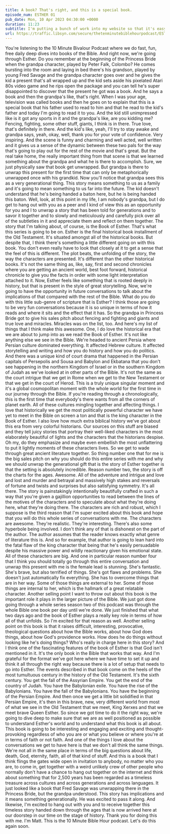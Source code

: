 ```yaml
---
title: A book? That's right, and this is a special book.
episode_num: ESTHER 01
pub_date: Mon, 10 Apr 2023 04:30:00 +0000
duration: 11:23
subtitle: I'm putting a bunch of work into my website so that it's easy to search and access the entire podcast back catalog; including the series on Matthew and the series where we went through the whole Bible, covering one book per episode. My YouTube stuff...
url: https://traffic.libsyn.com/secure/thetenminutebiblehourpodcast/ESTHER001_-_A_book_Thats_right_and_this_is_a_special_book.mp3
---
```


 You're listening to the 10 Minute Bivalour Podcast where we do fast, fun, free daily deep dives into books of the Bible. And right now, we're going through Esther. Do you remember at the beginning of the Princess Bride when the grandpa character, played by Peter Falk, Colombo? He comes bursting into the room and laying in bed there's his grandson, played by young Fred Savage and the grandpa character goes over and he gives the kid a present that's all wrapped up and the kid sets aside his pixelated Atari 80s video game and he rips open the package and you can tell he's super disappointed to discover that the present he got was a book. And he says a book and then the grandpa's like, that's right. When I was your age, television was called books and then he goes on to explain that this is a special book that his father used to read to him and that he read to the kid's father and today I'm going to read it to you. And the kid still unimpressed like is it got any sports in it and the grandpa's like, are you kidding me? Fencing, fighting, some other stuff, giants, I think is in there. True love, that's definitely in there. And the kid's like, yeah, I'll try to stay awake and grandpa says, yeah, okay, well, thank you for your vote of confidence. Very inspiring. And the scene is funny and charming and well acted, well written and it gives us a sense of the dynamic between these two pals for the way that's going to play out for the rest of the movie and that's great. But the real take home, the really important thing from that scene is that we learned something about the grandpa and what he is there to accomplish. Sure, we just physically saw that book get unwrapped. But grandpa is there to unwrap this present for the first time that can only be metaphorically unwrapped once with his grandkid. Now you'll notice that grandpa sees this as a very generational thing. This story means something to us as a family and it's going to mean something to us far into the future. The kid doesn't understand that he's being handed a baton here, but he is being handed this baton. Well, look, at this point in my life, I am nobody's grandpa, but I do get to hang out with you as a peer and I kind of view this as an opportunity for you and I to unwrap a story that has been told for generations and to savor it together and to slowly and meticulously and carefully pick over all of the subtleties in it and appreciate them and reflect on them together. The story that I'm talking about, of course, is the Book of Esther. That's what this series is going to be on. Esther is the final historical book installment of the Old Testament. It's situated amongst all of the historical books. But despite that, I think there's something a little different going on with this book. You don't even really have to look that closely at it to get a sense that the feel of this is different. The plot beats, the unfolding of the story, the way the characters are presented. It's different than the other historical books. It's not the same thing as, like, say, first and second chronicles where you are getting an ancient world, best foot forward, historical chronicle to give you the facts in order with some light interpretation attached to it. Now, Esther feels like something that is rooted deeply in history, but that is present in the style of great storytelling. Now, we're going to have the opportunity in future conversations to talk about the implications of that compared with the rest of the Bible. What do you do with this little sub-genre of scripture that is Esther? I think those are going to be very fun conversations because it is so unique in terms of how it reads and where it sits and the effect that it has. So the grandpa in Princess Bride got to give his sales pitch about fencing and fighting and giants and true love and miracles. Miracles was on the list, too. And here's my list of things that I think make this awesome. One, I do love the historical era that we are about to jump into as we read the Book of Esther. It's not like anything else we see in the Bible. We're headed to ancient Persia where Persian culture dominated everything. It affected Hebrew culture. It affected storytelling and writing and how you do history and how you do politics. And there was a unique kind of court drama that happened in the Persian capitals of Persepolis and Sousa and Babylon and Ekbatana that you don't see happening in the northern Kingdom of Israel or in the southern Kingdom of Judah as we've looked at in other parts of the Bible. It's not the same as the court intrigue that we get in Rome when we get to the New Testament or that we get in the court of Herod. This is a truly unique singular moment and it's a global cosmopolitan moment with the whole world for the first time in our journey through the Bible. If you're reading through a chronologically, this is the first time that everybody's there wants from all the corners of planet earth. All of these cultures mingling together and affecting things. I love that historically we get the most politically powerful character we have yet to meet in the Bible on screen a ton and that is the king character in the Book of Esther. I also love how much extra biblical history we've got about this era from very colorful historians. Our sources on this stuff are biased and they tell juicy stories that portray their well-liked characters in the most elaborately beautiful of lights and the characters that the historians despise. Oh my, do they emphasize and maybe even embellish the most unflattering to put it lightly moments of these characters lives. So we get to wade through great ancient literature together. So thing number one that for me is the big sales pitch on why you should do this entire series with me and why we should unwrap the generational gift that is the story of Esther together is that the setting is absolutely incredible. Reason number two, the story is off the charts for the ages. Awesome. All of the adventure and intrigue and love and lost and murder and betrayal and massively high stakes and reversals of fortune and twists and surprises but also satisfying symmetry. It's all there. The story is painstakingly intentionally beautifully crafted in such a way that you're given a gajillion opportunities to read between the lines of the motives of the characters and to speculate about what they're doing here, what they're doing there. The characters are rich and robust, which I suppose is the third reason that I'm super excited about this book and hope that you will do this whole series of conversations with me. The characters are awesome. They're realistic. They're interesting. There's also some hyperbole being involved. I don't think any of that is dishonest on the part of the author. The author assumes that the reader knows exactly what genre of literature this is. And so for example, that author is going to lean hard into the fatal flaw of the king character that being that he's easily persuadable despite his massive power and wildly reactionary given his emotional state. All of these characters are big. And one in particular reason number four that I think you should totally go through this entire conversation and unwrap this present with me is the female lead is stunning. She's fantastic. She's brave, but also terrified of things. She's got flaws and problems. She doesn't just automatically fix everything. She has to overcome things that are in her way. Some of those things are external to her. Some of those things are internal to her, which is the hallmark of a great relatable character. Another selling point I want to throw out about this book is the important role it plays in the larger picture of the Bible. We just got done going through a whole series season two of this podcast was through the whole Bible one book per day until we're done. We just finished that what two days ago and the book of Esther plays a really key role in terms of how all of that unfolds. So I'm excited for that reason as well. Another selling point on this book is that it raises difficult, interesting, provocative, theological questions about how the Bible works, about how God does things, about how God's providence works. How does he do things without looking like he's doing things? Who's really in charge here in this story? And I think one of the fascinating features of the book of Esther is that God isn't mentioned in it. It's the only book in the Bible that works that way. And I'm grateful for the format we've got here where we have time to set it up and think it all through the right way because there is a lot of setup that needs to go into Esther. The events described in that book come on the heels of the most tumultuous century in the history of the Old Testament. It's the sixth century. You get the fall of the Assyrian Empire. You get the end of the country of Judah. You have the Babylonian exile. You have the rise of the Babylonians. You have the fall of the Babylonians. You have the beginning of the Persian Empire. And then once we get a little bit solidified in that Persian Empire, it's then in this brave, new, very different world from most of what we see in the Old Testament that we meet, King Xerxes and that we meet brave Queen Esther. So since we got time to do it the right way, we're going to dive deep to make sure that we are as well positioned as possible to understand Esther's world and to understand what this book is all about. This book is going to be interesting and engaging and exciting and thought-provoking regardless of who you are or what you believe or where you're at in terms of faith or not faith. And one of the things I love about the conversations we get to have here is that we don't all think the same things. We're not all in the same place in terms of the big questions about life, death, God, eternity, faith, all of that kind of stuff. And this is a book that I think flings the gates wide open in invitation to anybody, no matter who you are, to come in, get together with a weird unlikely crew of other people who normally don't have a chance to hang out together on the internet and think about something that for 2,500 years has been regarded as a timeless treasure across cultures and across generations and across languages. It just looked like a book that Fred Savage was unwrapping there in the Princess Bride, but the grandpa understood. This story has implications and it means something generationally. He was excited to pass it along. And likewise, I'm excited to hang out with you and to receive together this timeless story handed down through the ages that is now arrived here at our doorstep in our time on the stage of history. Thank you for doing this with me. I'm Matt. This is the 10 Minute Bible Hour podcast. Let's do this again soon.